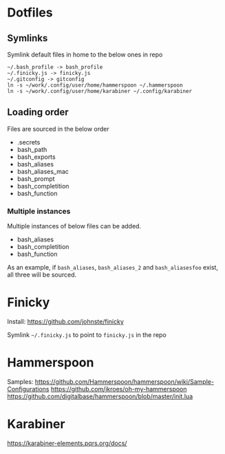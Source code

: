 # Dotfiles

## Symlinks

Symlink default files in home to the below ones in repo

```
~/.bash_profile -> bash_profile
~/.finicky.js -> finicky.js
~/.gitconfig -> gitconfig
ln -s ~/work/.config/user/home/hammerspoon ~/.hammerspoon
ln -s ~/work/.config/user/home/karabiner ~/.config/karabiner
```

## Loading order

Files are sourced in the below order

* .secrets
* bash_path
* bash_exports
* bash_aliases
* bash_aliases_mac
* bash_prompt
* bash_completition
* bash_function

### Multiple instances

Multiple instances of below files can be added. 

* bash_aliases
* bash_completition
* bash_function

As an example, if `bash_aliases`, `bash_aliases_2` and `bash_aliasesfoo` exist, all three will be sourced.

# Finicky

Install: https://github.com/johnste/finicky

Symlink `~/.finicky.js` to point to `finicky.js` in the repo

# Hammerspoon
Samples: https://github.com/Hammerspoon/hammerspoon/wiki/Sample-Configurations
https://github.com/jkroes/oh-my-hammerspoon
https://github.com/digitalbase/hammerspoon/blob/master/init.lua

# Karabiner
https://karabiner-elements.pqrs.org/docs/
